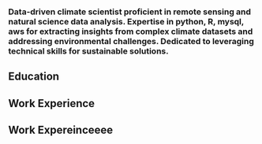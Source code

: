 ### Data-driven climate scientist proficient in remote sensing and natural science data analysis. Expertise in python, R, mysql, aws for extracting insights from complex climate datasets and addressing environmental challenges. Dedicated to leveraging technical skills for sustainable solutions.

## Education 

## Work Experience

## Work Expereinceeee

